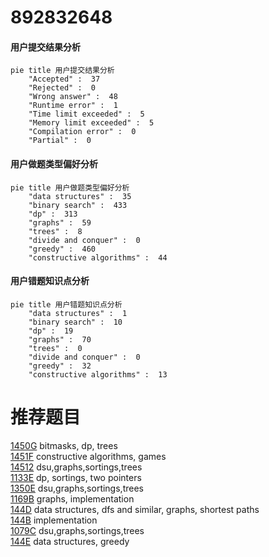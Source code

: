 # 892832648

<!-- tabs:start -->



#### **用户提交结果分析**

```mermaid
pie title 用户提交结果分析
    "Accepted" :  37
    "Rejected" :  0
    "Wrong answer" :  48
    "Runtime error" :  1
    "Time limit exceeded" :  5
    "Memory limit exceeded" :  5
    "Compilation error" :  0
    "Partial" :  0
```

#### **用户做题类型偏好分析**

```mermaid
pie title 用户做题类型偏好分析
    "data structures" :  35
    "binary search" :  433
    "dp" :  313
    "graphs" :  59
    "trees" :  8
    "divide and conquer" :  0
    "greedy" :  460
    "constructive algorithms" :  44
```
#### **用户错题知识点分析**

```mermaid
pie title 用户错题知识点分析
    "data structures" :  1
    "binary search" :  10
    "dp" :  19
    "graphs" :  70
    "trees" :  0
    "divide and conquer" :  0
    "greedy" :  32
    "constructive algorithms" :  13
```



<!-- tabs:end -->
# 推荐题目
[1450G](https://codeforces.com/contest/1450/problem/G)		bitmasks,
                        dp,
                        trees		  
[1451F](https://codeforces.com/contest/1451/problem/F)		constructive algorithms,
                        games		  
[14512](https://codeforces.com/contest/1451/problem/2)		dsu,graphs,sortings,trees		  
[1133E](https://codeforces.com/contest/1133/problem/E)		dp,
                        sortings,
                        two pointers		  
[1350E](https://codeforces.com/contest/1350/problem/E)		dsu,graphs,sortings,trees		  
[1169B](https://codeforces.com/contest/1169/problem/B)		graphs,
                        implementation		  
[144D](https://codeforces.com/contest/144/problem/D)		data structures,
                        dfs and similar,
                        graphs,
                        shortest paths		  
[144B](https://codeforces.com/contest/144/problem/B)		implementation		  
[1079C](https://codeforces.com/contest/1079/problem/C)		dsu,graphs,sortings,trees		  
[144E](https://codeforces.com/contest/144/problem/E)		data structures,
                        greedy		  
